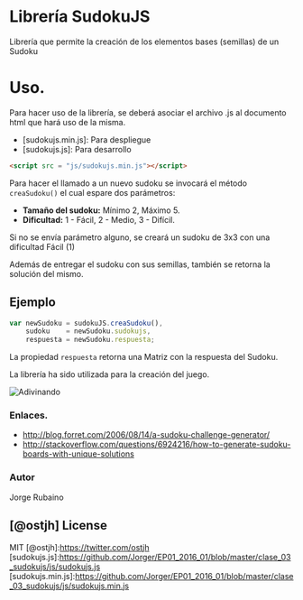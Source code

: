 # Librería SudokuJS

Librería que permite la creación de los elementos bases (semillas) de un Sudoku

# Uso.

Para hacer uso de la librería, se deberá asociar el archivo .js al documento html que hará uso de la misma.

* [sudokujs.min.js]: Para despliegue
* [sudokujs.js]: Para desarrollo

```html
<script src = "js/sudokujs.min.js"></script>
```

Para hacer el llamado a un nuevo sudoku se invocará el método ```creaSudoku()``` el cual espare dos parámetros:

* **Tamaño del sudoku:** Mínimo 2, Máximo 5.
* **Dificultad:** 1 - Fácil, 2 - Medio, 3 - Difícil.

Si no se envía parámetro alguno, se creará un sudoku de 3x3 con una dificultad Fácil (1)

Además de entregar el sudoku con sus semillas, también se retorna la solución del mismo.

## Ejemplo

```javascript
var newSudoku = sudokuJS.creaSudoku(), 
    sudoku    = newSudoku.sudokujs, 
    respuesta = newSudoku.respuesta;
```
La propiedad ```respuesta``` retorna una Matriz con la respuesta del Sudoku.

La librería ha sido utilizada para la creación del juego.

![Adivinando](https://dl.dropboxusercontent.com/u/181689/sudokugif.gif)

### Enlaces.

* http://blog.forret.com/2006/08/14/a-sudoku-challenge-generator/
* http://stackoverflow.com/questions/6924216/how-to-generate-sudoku-boards-with-unique-solutions


### Autor
Jorge Rubaino

[@ostjh]
License
----
MIT
[@ostjh]:https://twitter.com/ostjh
[sudokujs.js]:https://github.com/Jorger/EP01_2016_01/blob/master/clase_03_sudokujs/js/sudokujs.js
[sudokujs.min.js]:https://github.com/Jorger/EP01_2016_01/blob/master/clase_03_sudokujs/js/sudokujs.min.js
